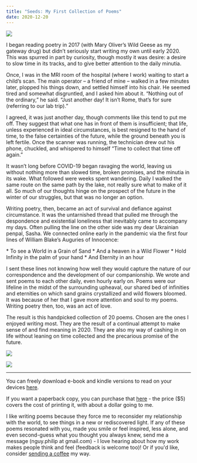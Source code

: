```yaml
---
title: "Seeds: My First Collection of Poems"
date: 2020-12-20
---
```


![](/images/gallery/poem3.jpg)

I began reading poetry in 2017 (with Mary Oliver’s Wild Geese as my gateway drug) but didn’t seriously start writing my own until early 2020. This was spurred in part by curiosity, though mostly it was desire: a desire to slow time in its tracks, and to give better attention to the daily minutia.
 
Once, I was in the MRI room of the hospital (where I work) waiting to start a child’s scan. The main operator – a friend of mine – walked in a few minutes later, plopped his things down, and settled himself into his chair. He seemed tired and somewhat disgruntled, and I asked him about it. “Nothing out of the ordinary,” he said. “Just another day! It isn’t Rome, that’s for sure (referring to our lab trip).”
 
I agreed, it was just another day, though comments like this tend to put me off. They suggest that what one has in front of them is insufficient; that life, unless experienced in ideal circumstances, is best resigned to the hand of time, to the false certainties of the future, while the ground beneath you is left fertile. Once the scanner was running, the technician drew out his phone, chuckled, and whispered to himself “Time to collect that time off again.”
 
It wasn’t long before COVID-19 began ravaging the world, leaving us without nothing more than slowed time, broken promises, and the minutia in its wake. What followed were weeks spent wandering. Daily I walked the same route on the same path by the lake, not really sure what to make of it all. So much of our thoughts hinge on the prospect of the future in the winter of our struggles, but that was no longer an option.
 
Writing poetry, then, became an act of survival and defiance against circumstance. It was the untarnished thread that pulled me through the despondence and existential loneliness that inevitably came to accompany my days. Often pulling the line on the other side was my dear Ukrainian penpal, Sasha. We connected online early in the pandemic via the first four lines of William Blake’s Auguries of Innocence:
 
<div class = "poem">
* To see a World in a Grain of Sand
* And a heaven in a Wild Flower
* Hold Infinity in the palm of your hand
* And Eternity in an hour
</div>

I sent these lines not knowing how well they would capture the nature of our correspondence and the development of our companionship. We wrote and sent poems to each other daily, even hourly early on. Poems were our lifeline in the midst of the surrounding upheaval, our shared bed of infinities and eternities on which sand grains crystallized and wild flowers bloomed. It was because of her that I gave more attention and soul to my poems. Writing poetry then, too, was an act of love.
 
The result is this handpicked collection of 20 poems. Chosen are the ones I enjoyed writing most. They are the result of a continual attempt to make sense of and find meaning in 2020. They are also my way of cashing in on life without leaning on time collected and the precarious promise of the future.

![](/images/gallery/poem2.jpg)

![](/images/gallery/poem1.jpg)

***

You can freely download e-book and kindle versions to read on your devices [here](https://drive.google.com/drive/folders/1kQU0zJ7GaweMQVKy1KnJcSRn2BmUk6BJ). 

If you want a paperback copy, you can purchase that [here](https://www.amazon.com/Seeds-Poems-Phil-Nguyen/dp/B08QQ5DK3S/ref=tmm_pap_swatch_0?_encoding=UTF8&qid=&sr=) - the price (\$5) covers the cost of printing it, with about a dollar going to me. 

I like writing poems because they force me to reconsider my relationship with the world, to see things in a new or rediscovered light. If any of these poems resonated with you, made you smile or feel inspired, less alone, and even second-guess what you thought you always knew, send me a message (nguy.philip at gmail.com) - I love hearing about how my work makes people think and feel (feedback is welcome too)! Or if you'd like, consider [sending a coffee](paypal.me/nguyenhphil) my way.
